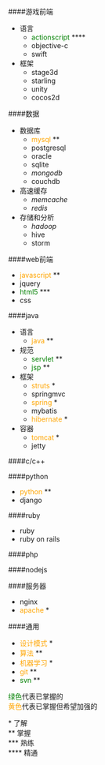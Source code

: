 ####游戏前端
* 语言
  + <font color="green">actionscript</font> \****
  + objective-c
  + swift
* 框架
  + stage3d
  + starling
  + unity
  + cocos2d

####数据
* 数据库
  + <font color="orange">mysql</font> \**
  + postgresql
  + oracle
  + sqlite
  + *mongodb*
  + couchdb
* 高速缓存
  + *memcache*
  + *redis*
* 存储和分析
  + *hadoop*
  + hive
  + storm

####web前端
* <font color="orange">javascript</font> \**
* jquery
* <font color="green">html5</font> \***
* css

####java
* 语言
  + <font color="orange">java</font> \**
* 规范
  + <font color="green">servlet</font> \**
  + <font color="green">jsp</font> \**
* 框架
  + <font color="orange">struts</font> \*
  + springmvc
  + <font color="orange">spring</font> \*
  + mybatis
  + <font color="orange">hibernate</font> \*
* 容器
  + <font color="orange">tomcat</font> \*
  + jetty

####c/c++

####python
* <font color="orange">python</font> \**
* django

####ruby
* ruby
* ruby on rails

####php

####nodejs

####服务器
* nginx
* <font color="orange">apache</font> \*

####通用
* <font color="orange">设计模式</font> \*
* <font color="orange">算法</font> \**
* <font color="orange">机器学习</font> \*
* <font color="orange">git</font> \**
* <font color="green">svn</font> \**

<font color="green">绿色</font>代表已掌握的  
<font color="orange">黄色</font>代表已掌握但希望加强的

\*    了解  
\**   掌握  
\***  熟练  
\**** 精通
